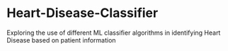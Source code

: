 # Heart-Disease-Classifier
Exploring the use of different ML classifier algorithms in identifying Heart Disease based on patient information
